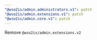 ```yaml
---
"@wso2is/admin.administrators.v1": patch
"@wso2is/admin.extensions.v1": patch
"@wso2is/admin.core.v1": patch
---
```


Remove `@wso2is/admin.extensions.v2`
